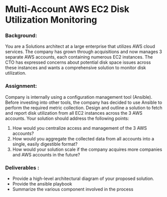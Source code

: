 # Multi-Account AWS EC2 Disk Utilization Monitoring

### Background:
You are a Solutions architect at a large enterprise that utilizes AWS cloud services. The
company has grown through acquisitions and now manages 3 separate AWS accounts,
each containing numerous EC2 instances. The CTO has expressed concerns about
potential disk space issues across these instances and wants a comprehensive solution
to monitor disk utilization.

### Assignment:
Company is internally using a configuration management tool (Ansible). Before investing
into other tools, the company has decided to use Ansible to perform the required
metric collection.
Design and outline a solution to fetch and report disk utilization from all EC2 instances
across the 3 AWS accounts. Your solution should address the following points:
1. How would you centralize access and management of the 3 AWS accounts?
2. How would you aggregate the collected data from all accounts into a single, easily
digestible format?
3. How would your solution scale if the company acquires more companies and AWS
accounts in the future?

### Deliverables :
- Provide a high-level architectural diagram of your proposed solution.
- Provide the ansible playbook
- Summarize the various component involved in the process